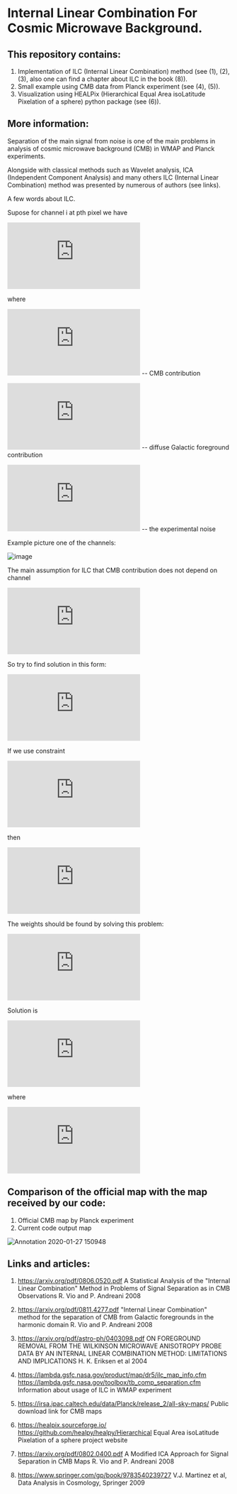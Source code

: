 # Internal Linear Combination For Cosmic Microwave Background.


## This repository contains:

  1) Implementation of ILC (Internal Linear Combination) method (see (1), (2), (3), also one can find a chapter about ILC in the book (8)).
  2) Small example using CMB data from Planck  experiment (see (4), (5)).
  3) Visualization using HEALPix (Hierarchical Equal Area isoLatitude Pixelation of a sphere) python package (see (6)).

## More information:

Separation of the main signal from noise is one of the main problems in analysis of cosmic microwave background (CMB) in WMAP and Planck experiments.

Alongside with classical methods such as Wavelet analysis, ICA (Independent Component Analysis) and many others ILC (Internal Linear Combination) method was presented by numerous of authors (see links).

A few words about ILC.

Supose for channel i at pth pixel we have 

![](https://latex.codecogs.com/gif.latex?S%5E%7B%28i%29%7D%28p%29%20%3D%20%5COmega_%7BCMB%7D%20%5E%7B%28i%29%7D%28p%29%20&plus;%20S%5E%7B%28i%29%7D_%7Bf%7D%28p%29%20&plus;%20%5Cmathcal%7BN%7D%5E%7Bi%7D%28p%29)

where  

![](https://latex.codecogs.com/gif.latex?%5COmega_%7BCMB%7D%20%5E%7B%28i%29%7D%28p%29) -- CMB contribution

![](https://latex.codecogs.com/gif.latex?S%5E%7B%28i%29%7D_%7Bf%7D%28p%29) -- diffuse Galactic foreground contribution  

![](https://latex.codecogs.com/gif.latex?%5Cmathcal%7BN%7D%5E%7Bi%7D%28p%29) --  the experimental noise

Example picture one of the channels: 

![image](https://user-images.githubusercontent.com/48928457/74084186-bbc77580-4a7d-11ea-83be-5e417a2fc3d9.png)

The main assumption for ILC that CMB contribution does not depend on channel

![](https://latex.codecogs.com/gif.latex?S%5E%7B%28i%29%7D%28p%29%20%3D%20%5COmega_%7BCMB%7D%28p%29%20&plus;%20S%5E%7B%28i%29%7D_%7Bf%7D%28p%29%20&plus;%20%5Cmathcal%7BN%7D%5E%7Bi%7D%28p%29)

So try to find solution in this form: 

![](https://latex.codecogs.com/gif.latex?%5Cwidetilde%7B%5COmega%7D_%7BCMB%7D%28p%29%20%3D%20%5Csum_%7Bi%3D1%7D%5E%7BN_a%7D%20%5Comega_i%20S%5E%7B%28i%29%7D%28p%29)

If we use constraint 

![](https://latex.codecogs.com/gif.latex?%5Csum_%7Bi%3D1%7D%5E%7BN_a%7D%20%5Comega_i%20%3D%201) 

then 

![](https://latex.codecogs.com/gif.latex?%5Cwidetilde%7B%5COmega%7D_%7BCMB%7D%28p%29%20%3D%20%5COmega_%7BCMB%7D%28p%29%20&plus;%20%5Csum_%7Bi%3D1%7D%5E%7BN_a%7D%20%5Comega_i%20%5Cleft%28%20S%5E%7B%28i%29%7D_%7Bf%7D%28p%29%20&plus;%20%5Cmathcal%7BN%7D%5E%7Bi%7D%28p%29%20%5Cright%29)

The weights should be found by solving this problem: 

![](https://latex.codecogs.com/gif.latex?%5C%7B%5Comega_i%5C%7D%20%3D%20%5Coperatorname*%7Bargmin%7D_%7B%5C%7B%5Comega_i%5C%7D%7D%20%5Cleft%28%20Var%5Cleft%5B%5COmega_%7BCMB%7D%28p%29%5Cright%5D%20&plus;%20Var%5Cleft%5B%5Csum_%7Bi%3D1%7D%5E%7BN_a%7D%20%5Comega_i%20%5Cleft%28%20S%5E%7B%28i%29%7D_%7Bf%7D%28p%29%20&plus;%20%5Cmathcal%7BN%7D%5E%7Bi%7D%28p%29%20%5Cright%29%20%5Cright%5D%5Cright%20%29)

Solution is 

![](https://latex.codecogs.com/gif.latex?%5Comega_i%20%3D%20%5Cfrac%7B%5Csum_%7Bj%3D1%7D%5E%7Bk%7DC%5E%7B-1%7D_%7Bij%7D%7D%7B%5Csum_%7Bl%3D1%7D%5E%7Bk%7D%5Csum_%7Bj%3D1%7D%5E%7Bk%7DC%5E%7B-1%7D_%7Blj%7D%7D)

where

![](https://latex.codecogs.com/gif.latex?C_%7Bij%7D%20%3D%20%5Cleft%20%5Clangle%20%5CDelta%20T_i%20%5CDelta%20T_j%20%5Cright%20%5Crangle%20%3D%20%5Cfrac%7B1%7D%7BN_%7Bpix%7D%7D%20%5Csum_%7Bp%3D1%7D%5E%7BN_%7Bpix%7D%7D%20%28T_i%28p%29%20-%20%5Coverline%7BT_i%7D%29%28T_j%28p%29%20-%20%5Coverline%7BT_j%7D%29)

## Comparison of the official map with the map received by our code:
  1) Official CMB map by Planck experiment
  2) Current code output map

![Annotation 2020-01-27 150948](https://user-images.githubusercontent.com/46852371/73173740-1fb17c00-4117-11ea-83a2-52c6fae0467c.jpg)


## Links and articles: 

  1)  https://arxiv.org/pdf/0806.0520.pdf A Statistical Analysis of the "Internal Linear Combination" Method in Problems of Signal Separation as in CMB Observations R. Vio and P. Andreani 2008
  
  2)  https://arxiv.org/pdf/0811.4277.pdf "Internal Linear Combination" method for the separation of CMB
from Galactic foregrounds in the harmonic domain R. Vio and P. Andreani 2008

  3)  https://arxiv.org/pdf/astro-ph/0403098.pdf ON FOREGROUND REMOVAL FROM THE WILKINSON MICROWAVE ANISOTROPY PROBE DATA BY
AN INTERNAL LINEAR COMBINATION METHOD: LIMITATIONS AND IMPLICATIONS H. K. Eriksen et al 2004
  
  4)  https://lambda.gsfc.nasa.gov/product/map/dr5/ilc_map_info.cfm 
      https://lambda.gsfc.nasa.gov/toolbox/tb_comp_separation.cfm Information about usage of ILC in WMAP experiment
  
  5)  https://irsa.ipac.caltech.edu/data/Planck/release_2/all-sky-maps/ Public download link for CMB maps

  6)  https://healpix.sourceforge.io/
      https://github.com/healpy/healpy/Hierarchical Equal Area isoLatitude Pixelation of a sphere project website
      
  7)  https://arxiv.org/pdf/0802.0400.pdf A Modified ICA Approach for Signal Separation in CMB Maps R. Vio and P. Andreani 2008
  
  8)  https://www.springer.com/gp/book/9783540239727 V.J. Martinez et al, Data Analysis in Cosmology, Springer 2009
